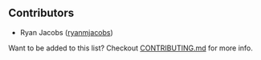 ## Contributors

* Ryan Jacobs ([ryanmjacobs](//github.com/ryanmjacobs))

Want to be added to this list? Checkout
[CONTRIBUTING.md](//raw.githubusercontent.com/ryanmjacobs/github-copywriter/master/CONTRIBUTING.md)
for more info.
